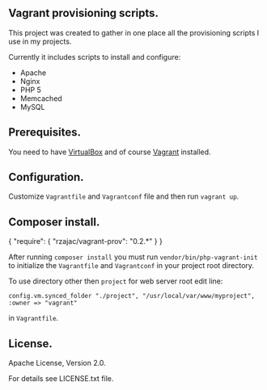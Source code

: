 ## Vagrant provisioning scripts.

This project was created to gather in one place all the provisioning 
scripts I use in my projects.

Currently it includes scripts to install and configure:

- Apache
- Nginx
- PHP 5
- Memcached
- MySQL

## Prerequisites.

You need to have [VirtualBox](https://www.virtualbox.org/wiki/Downloads) and 
of course [Vagrant](https://www.vagrantup.com/downloads.html) installed.

## Configuration.

Customize `Vagrantfile` and `Vagrantconf` file and then run `vagrant up`.  

## Composer install.

{
    "require": {
        "rzajac/vagrant-prov": "0.2.*"
    }
}

After running `composer install` you must run `vendor/bin/php-vagrant-init` to 
initialize the `Vagrantfile` and `Vagrantconf` in your project root directory.

To use directory other then `project` for web server root edit line:
  
    config.vm.synced_folder "./project", "/usr/local/var/www/myproject", :owner => "vagrant"
    
in `Vagrantfile`.

## License.

Apache License, Version 2.0.

For details see LICENSE.txt file.
